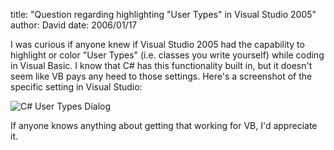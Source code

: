 
title: "Question regarding highlighting \"User Types\" in Visual Studio 2005"
author: David
date: 2006/01/17

I was curious if anyone knew if Visual Studio 2005 had the capability to highlight or color "User Types" (i.e. classes you write yourself) while coding in Visual Basic. I know that C# has this functionality built in, but it doesn't seem like VB pays any heed to those settings. Here's a screenshot of the specific setting in Visual Studio:

![C# User Types Dialog](http://mohundro.com/blog/content/binary/2006-01-18_0001.jpeg)

If anyone knows anything about getting that working for VB, I'd appreciate it.
